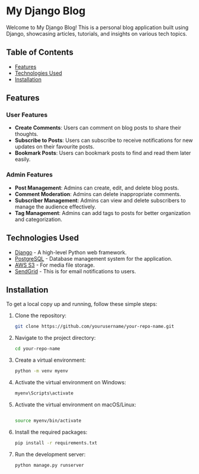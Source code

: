# My Django Blog

Welcome to My Django Blog! This is a personal blog application built using Django, showcasing articles, tutorials, and insights on various tech topics.

## Table of Contents

- [Features](#features)
- [Technologies Used](#technologies-used)
- [Installation](#installation)

## Features

### User Features

- **Create Comments**: Users can comment on blog posts to share their thoughts.
- **Subscribe to Posts**: Users can subscribe to receive notifications for new updates on their favourite posts.
- **Bookmark Posts**: Users can bookmark posts to find and read them later easily.

### Admin Features

- **Post Management**: Admins can create, edit, and delete blog posts.
- **Comment Moderation**: Admins can delete inappropriate comments.
- **Subscriber Management**: Admins can view and delete subscribers to manage the audience effectively.
- **Tag Management**: Admins can add tags to posts for better organization and categorization.

## Technologies Used

- [Django](https://www.djangoproject.com/) - A high-level Python web framework.
- [PostgreSQL](https://www.postgresql.org/) - Database management system for the application.
- [AWS S3](https://aws.amazon.com/s3/) - For media file storage.
- [SendGrid](https://sendgrid.com/) - This is for email notifications to users.

## Installation

To get a local copy up and running, follow these simple steps:

1. Clone the repository:

   ```bash
   git clone https://github.com/yourusername/your-repo-name.git

   ```

2. Navigate to the project directory:

   ```bash
   cd your-repo-name

   ```

3. Create a virtual environment:

   ```bash
   python -m venv myenv

   ```

4. Activate the virtual environment on Windows:

   ```bash
   myenv\Scripts\activate


   ```

5. Activate the virtual environment on macOS/Linux:

   ```bash

   source myenv/bin/activate

   ```

6. Install the required packages:

   ```bash
   pip install -r requirements.txt

   ```

7. Run the development server:

   ```bash
   python manage.py runserver



   ```
